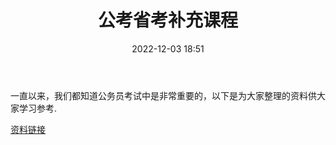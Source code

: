 ﻿---
title: 公考省考补充课程
date: 2022-12-03 18:51
tags:
- 公考
- 省考
- 学习资料
updated: 1970-01-01 08:00:00
---

一直以来，我们都知道公务员考试中是非常重要的，以下是为大家整理的资料供大家学习参考.

[资料链接](https://www.aliyundrive.com/s/3dZ192NuAth)
